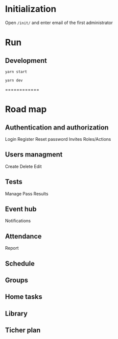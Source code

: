 # Initialization
Open `/init/` and enter email of the first administrator

# Run

## Development
``` Client
yarn start
```
``` Server
yarn dev
```

============

# Road map

## Authentication and authorization
  Login
  Register
  Reset password
  Invites
  Roles/Actions

## Users managment
  Create
  Delete
  Edit

## Tests
  Manage
  Pass
  Results

## Event hub
  Notifications

## Attendance
  Report
## Schedule

## Groups

## Home tasks

## Library

## Ticher plan
